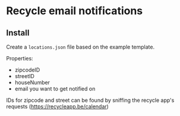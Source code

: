 # Recycle email notifications

## Install
Create a `locations.json` file based on the example template. 

Properties:
* zipcodeID
* streetID
* houseNumber
* email you want to get notified on

IDs for zipcode and street can be found by sniffing the recycle app's requests (https://recycleapp.be/calendar)